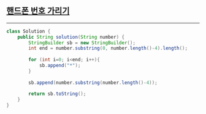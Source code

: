 ## [핸드폰 번호 가리기](https://programmers.co.kr/learn/courses/30/lessons/12948)
***
```java
class Solution {
    public String solution(String number) {
        StringBuilder sb = new StringBuilder();
        int end = number.substring(0, number.length()-4).length();
        
        for (int i=0; i<end; i++){
            sb.append("*");
        }
        
        sb.append(number.substring(number.length()-4));
        
        return sb.toString();
    }
}
```